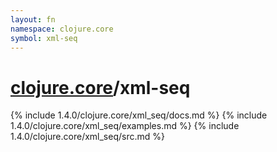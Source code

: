 ```yaml
---
layout: fn
namespace: clojure.core
symbol: xml-seq
---
```


# [clojure.core](../)/xml-seq

{% include 1.4.0/clojure.core/xml_seq/docs.md %}
{% include 1.4.0/clojure.core/xml_seq/examples.md %}
{% include 1.4.0/clojure.core/xml_seq/src.md %}

